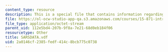 ```yaml
---
content_type: resource
description: This is a special file that contains information regarding sarsdata.
file: https://ol-ocw-studio-app-qa.s3.amazonaws.com/courses/15-871-introduction-to-system-dynamics-fall-2013/2a0146cf2385fedf414c8bcb775c0738_SARSDATA.vdf
file_type: application/octet-stream
parent_uid: 112e5bd4-207b-9f8a-7e21-68d0eb184f06
resourcetype: Other
title: SARSDATA.vdf
uid: 2a0146cf-2385-fedf-414c-8bcb775c0738
---
```

